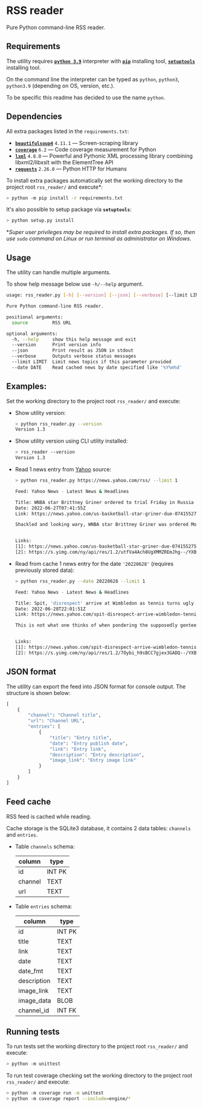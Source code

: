# RSS reader

Pure Python command-line RSS reader.

## Requirements

The utility requires [**`python 3.9`**](https://www.python.org/downloads/) interpreter with [**`pip`**](https://pypi.org/project/pip/) installing tool, [**`setuptools`**](https://pypi.org/project/setuptools/) installing tool.

On the command line the interpreter can be typed as `python`, `python3`, `python3.9` (depending on OS, version, etc.).

To be specific this readme has decided to use the name `python`.

## Dependencies

All extra packages listed in the `requirements.txt`:

- [**`beautifulsoup4`**](https://pypi.org/project/beautifulsoup4/) `4.11.1` — Screen-scraping library
- [**`coverage`**](https://pypi.org/project/coverage/) `6.2` — Code coverage measurement for Python
- [**`lxml`**](https://pypi.org/project/lxml/) `4.8.0` — Powerful and Pythonic XML processing library combining libxml2/libxslt with the ElementTree API
- [**`requests`**](https://pypi.org/project/requests/) `2.26.0` — Python HTTP for Humans

To install extra packages automatically set the working directory to the project root `rss_reader/` and execute*:

```sh
> python -m pip install -r requirements.txt
```

It's also possible to setup package via **`setuptools`**:

```sh
> python setup.py install
```

**Super user privileges may be required to install extra packages. If so, then use* `sudo` *command on Linux or run terminal as administrator on Windows.*

## Usage

The utility can handle multiple arguments.

To show help message below use `-h/--help` argument.

```sh
usage: rss_reader.py [-h] [--version] [--json] [--verbose] [--limit LIMIT] [--date DATE] [source]

Pure Python command-line RSS reader.

positional arguments:
  source         RSS URL

optional arguments:
  -h, --help     show this help message and exit
  --version      Print version info
  --json         Print result as JSON in stdout
  --verbose      Outputs verbose status messages
  --limit LIMIT  Limit news topics if this parameter provided
  --date DATE    Read cached news by date specified like '%Y%m%d'
```

## Examples:

Set the working directory to the project root `rss_reader/` and execute:

- Show utility version:
  ```sh
  > python rss_reader.py --version
  Version 1.3
  ```

- Show utility version using CLI utility installed:
  ```sh
  > rss_reader --version
  Version 1.3
  ```

- Read 1 news entry from [Yahoo](https://news.yahoo.com/) source:
  ```sh
  > python rss_reader.py https://news.yahoo.com/rss/ --limit 1

  Feed: Yahoo News - Latest News & Headlines

  Title: WNBA star Brittney Griner ordered to trial Friday in Russia
  Date: 2022-06-27T07:41:55Z
  Link: https://news.yahoo.com/us-basketball-star-griner-due-074155275.html

  Shackled and looking wary, WNBA star Brittney Griner was ordered Monday to stand trial by a court near Moscow on cannabis possession charges, about 4 1/2 months after her arrest at an airport while returning to play for a Russian team.  The Phoenix Mercury center and two-time U.S. Olympic gold medalist also was ordered to remain in custody for the duration of her criminal trial, which was to begin Friday.  Griner could face 10 years in prison if convicted on charges of large-scale transportation of drugs.


  Links:
  [1]: https://news.yahoo.com/us-basketball-star-griner-due-074155275.html (link)
  [2]: https://s.yimg.com/ny/api/res/1.2/utfVa4Ach8UgXMMZREmJhg--/YXBwaWQ9aGlnaGxhbmRlcjt3PTEyMDA7aD04MDA-/https://s.yimg.com/uu/api/res/1.2/1THMVZDeZ0z7PVXchxklYw--~B/aD00MDAwO3c9NjAwMDthcHBpZD15dGFjaHlvbg--/https://media.zenfs.com/en/ap.org/9f3f122d6d91ff94f9613b5d97409f0f (image)


  ```

- Read from cache 1 news entry for the date `'20220628'` (requires previously stored data):
  ```sh
  > python rss_reader.py --date 20220628 --limit 1

  Feed: Yahoo News - Latest News & Headlines

  Title: Spit, 'disrespect' arrive at Wimbledon as tennis turns ugly
  Date: 2022-06-28T22:01:51Z
  Link: https://news.yahoo.com/spit-disrespect-arrive-wimbledon-tennis-220151441.html

  This is not what one thinks of when pondering the supposedly genteel roots of tennis, and the purportedly proper atmosphere at dates-to-the-1800s Wimbledon, a country club sport being contested at a place officially called the All England Lawn Tennis Club: a player, Nick Kyrgios, capping a first-round victory Tuesday by spitting in the direction of a spectator he said was hassling him.  Like, he literally came to the match to literally just not even support anyone, really.  During the match, which filled the stands at 1,980-seat Court No. 3 — and attracted lengthy lines of folks hoping to eventually be let in, likely owing to the popularity of the anything-can-happen Kyrgios, a 27-year-old from Australia, and the involvement of a local player — Kyrgios asked, without success, to have the fan removed for cursing and sending other verbal abuse his way.


  Links:
  [1]: https://news.yahoo.com/spit-disrespect-arrive-wimbledon-tennis-220151441.html (link)
  [2]: https://s.yimg.com/ny/api/res/1.2/7Oybi_h9sBCC7gjex3GADQ--/YXBwaWQ9aGlnaGxhbmRlcjt3PTEyMDA7aD04MDA-/https://s.yimg.com/uu/api/res/1.2/Kn3F_gIJwe0a3uIOU.Tb2w--~B/aD0yMzgxO3c9MzU3MTthcHBpZD15dGFjaHlvbg--/https://media.zenfs.com/en/ap.org/4a35cff443aaabc2b49d94a5e7672369 (image)


  ```

## JSON format

The utility can export the feed into JSON format for console output.
The structure is shown below:

```python
[
    {
        "channel": "Channel title",
        "url": "Channel URL",
        "entries": [
            {
                "title": "Entry title",
                "date": "Entry publish date",
                "link": "Entry link",
                "description": "Entry description",
                "image_link": "Entry image link"
            }
        ]
    }
]
```

## Feed cache

RSS feed is cached while reading.

Cache storage is the SQLite3 database, it contains 2 data tables: `channels` and `entries`.

- Table `channels` schema:

  | column  | type   |
  | ------- | ------ |
  | id      | INT PK |
  | channel | TEXT   |
  | url     | TEXT   |

- Table `entries` schema:

  | column      | type   |
  | ----------- | ------ |
  | id          | INT PK |
  | title       | TEXT   |
  | link        | TEXT   |
  | date        | TEXT   |
  | date_fmt    | TEXT   |
  | description | TEXT   |
  | image_link  | TEXT   |
  | image_data  | BLOB   |
  | channel_id  | INT FK |

## Running tests

To run tests set the working directory to the project root `rss_reader/` and execute:

```sh
> python -m unittest
```

To run test coverage checking set the working directory to the project root `rss_reader/` and execute:

```sh
> python -m coverage run -m unittest
> python -m coverage report --include=engine/*
```
